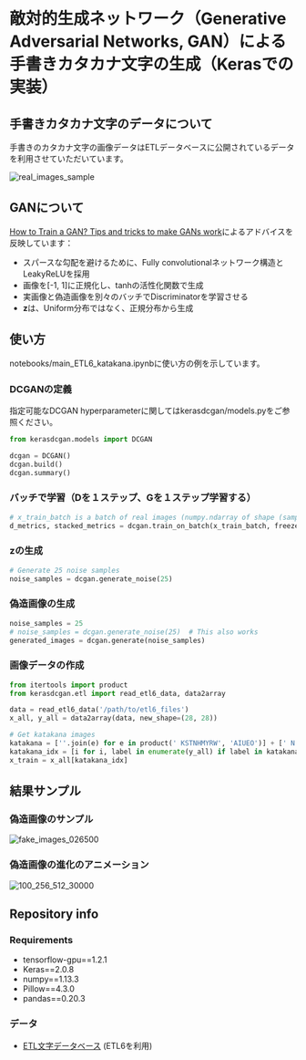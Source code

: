 # 敵対的生成ネットワーク（Generative Adversarial Networks, GAN）による手書きカタカナ文字の生成（Kerasでの実装）

## 

## 手書きカタカナ文字のデータについて
手書きのカタカナ文字の画像データはETLデータベースに公開されているデータを利用させていただいています。

![real_images_sample](images/real_images_sample.png "Real images sample")

## GANについて

[How to Train a GAN? Tips and tricks to make GANs work](https://github.com/soumith/ganhacks)によるアドバイスを反映しています：
* スパースな勾配を避けるために、Fully convolutionalネットワーク構造とLeakyReLUを採用
* 画像を[-1, 1]に正規化し、tanhの活性化関数で生成
* 実画像と偽造画像を別々のバッチでDiscriminatorを学習させる
* **z**は、Uniform分布ではなく、正規分布から生成

## 使い方
notebooks/main_ETL6_katakana.ipynbに使い方の例を示しています。

### DCGANの定義
指定可能なDCGAN hyperparameterに関してはkerasdcgan/models.pyをご参照ください。
```python
from kerasdcgan.models import DCGAN

dcgan = DCGAN()
dcgan.build()
dcgan.summary()
```

### バッチで学習（Dを１ステップ、Gを１ステップ学習する）
```python
# x_train_batch is a batch of real images (numpy.ndarray of shape (samples, height, width, 1))
d_metrics, stacked_metrics = dcgan.train_on_batch(x_train_batch, freeze_discriminator=True)
```

### **z**の生成
```python
# Generate 25 noise samples
noise_samples = dcgan.generate_noise(25)
```

### 偽造画像の生成
```python
noise_samples = 25
# noise_samples = dcgan.generate_noise(25)  # This also works
generated_images = dcgan.generate(noise_samples)
```

### 画像データの作成
```python
from itertools import product
from kerasdcgan.etl import read_etl6_data, data2array

data = read_etl6_data('/path/to/etl6_files')
x_all, y_all = data2array(data, new_shape=(28, 28))

# Get katakana images
katakana = [''.join(e) for e in product(' KSTNHMYRW', 'AIUEO')] + [' N']
katakana_idx = [i for i, label in enumerate(y_all) if label in katakana]
x_train = x_all[katakana_idx]
```

## 結果サンプル
### 偽造画像のサンプル
![fake_images_026500](images/fake_images_026500.png "Fake images sample")

### 偽造画像の進化のアニメーション
![100_256_512_30000](images/100_256_512_30000.gif "Fake images animation")

## Repository info
### Requirements
* tensorflow-gpu==1.2.1
* Keras==2.0.8
* numpy==1.13.3
* Pillow==4.3.0
* pandas==0.20.3

### データ
* [ETL文字データベース](http://etlcdb.db.aist.go.jp/?lang=ja) (ETL6を利用)
